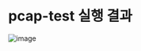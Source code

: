 # pcap-test 실행 결과

![image](https://user-images.githubusercontent.com/65232683/127188135-a8327df6-b4bd-46cf-9c73-010db11a53cb.png)
